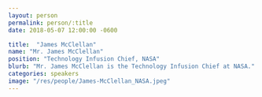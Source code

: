 ```yaml
---
layout: person
permalink: person/:title
date: 2018-05-07 12:00:00 -0600

title:  "James McClellan"
name: "Mr. James McClellan"
position: "Technology Infusion Chief, NASA"
blurb: "Mr. James McClellan is the Technology Infusion Chief at NASA."
categories: speakers
image: "/res/people/James-McClellan_NASA.jpeg"
---
```

